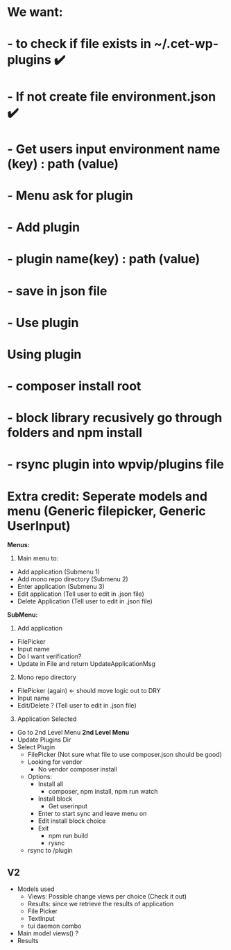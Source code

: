 # We want:
# - to check if file exists in ~/.cet-wp-plugins ✔️
#  - If not create file environment.json ✔️
#  - Get users input environment name (key) : path (value)
# - Menu ask for plugin
#  - Add plugin
#   - plugin name(key) : path (value)
#   - save in json file
#  - Use plugin

# Using plugin
# - composer install root
# - block library recusively go through folders and npm install
# - rsync plugin into wpvip/plugins file

# Extra credit: Seperate models and menu (Generic filepicker, Generic UserInput)

**Menus:**
1) Main menu to:
 - Add application (Submenu 1)
 - Add mono repo directory (Submenu 2)
 - Enter application (Submenu 3)
 - Edit application (Tell user to edit in .json file)
 - Delete Application (Tell user to edit in .json file)

**SubMenu:**
1) Add application
 - FilePicker
 - Input name
  - Do I want verification?
 - Update in File and return UpdateApplicationMsg
2) Mono repo directory
 - FilePicker (again) <- should move logic out to DRY
 - Input name
 - Edit/Delete ? (Tell user to edit in .json file)
3) Application Selected
 - Go to 2nd Level Menu
**2nd Level Menu**
- Update Plugins Dir
- Select Plugin
  - FilePicker (Not sure what file to use composer.json should be good)
  - Looking for vendor
    - No vendor composer install
  - Options:
    - Install all
      - composer, npm install, npm run watch
    - Install block
      - Get userinput
    - Enter to start sync and leave menu on
    - Edit install block choice
    - Exit
      - npm run build
      - rysnc
  - rsync to <application>/plugin

## V2
- Models used
  - Views: Possible change views per choice (Check it out)
  - Results: since we retrieve the results of application
  - File Picker
  - TextInput
  - tui daemon combo
- Main model views() ?
- Results
